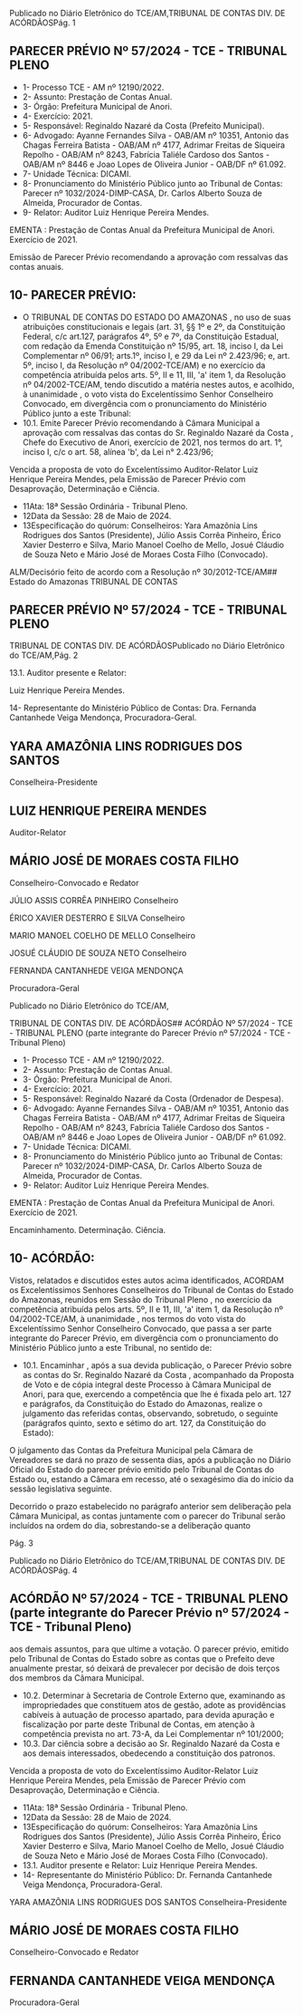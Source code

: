Publicado  no  Diário  Eletrônico do TCE/AM,TRIBUNAL DE CONTAS DIV. DE ACÓRDÃOSPág. 1

## PARECER PRÉVIO Nº 57/2024 - TCE - TRIBUNAL PLENO

- 1- Processo TCE - AM nº 12190/2022.
- 2- Assunto: Prestação de Contas Anual.
- 3- Órgão: Prefeitura Municipal de Anori.
- 4- Exercício: 2021.
- 5- Responsável: Reginaldo Nazaré da Costa (Prefeito Municipal).
- 6- Advogado: Ayanne Fernandes Silva - OAB/AM nº 10351, Antonio das Chagas Ferreira Batista -  OAB/AM nº 4177, Adrimar Freitas de Siqueira Repolho - OAB/AM nº 8243, Fabrícia  Taliéle  Cardoso  dos  Santos  -  OAB/AM  nº  8446  e  Joao  Lopes  de  Oliveira Junior - OAB/DF nº 61.092.
- 7- Unidade Técnica: DICAMI.
- 8- Pronunciamento  do  Ministério  Público  junto  ao  Tribunal  de  Contas: Parecer  nº 1032/2024-DIMP-CASA, Dr. Carlos Alberto Souza de Almeida, Procurador de Contas.
- 9- Relator: Auditor Luiz Henrique Pereira Mendes.

EMENTA : Prestação de Contas Anual da Prefeitura Municipal de Anori.  Exercício de 2021.

Emissão de Parecer Prévio recomendando a aprovação com ressalvas das contas anuais.

## 10-  PARECER PRÉVIO:

- O  TRIBUNAL  DE  CONTAS  DO  ESTADO  DO  AMAZONAS ,  no  uso  de  suas atribuições  constitucionais  e  legais  (art.  31,  §§  1º  e  2º,  da  Constituição  Federal,  c/c art.127,  parágrafos  4º,  5º  e  7º,  da  Constituição  Estadual,  com  redação  da  Emenda Constituição nº 15/95, art. 18, inciso I, da Lei Complementar nº 06/91; arts.1º, inciso I, e 29  da  Lei  nº  2.423/96;  e,  art.  5º,  inciso  I,  da  Resolução  nº  04/2002-TCE/AM)  e  no exercício da competência atribuída pelos arts. 5º, II e 11, III, 'a' item 1, da Resolução nº 04/2002-TCE/AM, tendo discutido a matéria nestes autos, e acolhido, à unanimidade , o voto  vista  do  Excelentíssimo  Senhor  Conselheiro  Convocado, em  divergência com  o pronunciamento do Ministério Público junto a este Tribunal:
- 10.1. Emite Parecer Prévio recomendando à Câmara Municipal a aprovação  com  ressalvas das  contas  do Sr.  Reginaldo  Nazaré  da Costa , Chefe do Executivo de Anori, exercício de 2021, nos termos do art. 1°, inciso I, c/c o art. 58, alínea 'b', da Lei n° 2.423/96;

Vencida a proposta de voto do Excelentíssimo Auditor-Relator Luiz Henrique Pereira Mendes, pela Emissão de Parecer Prévio com Desaprovação, Determinação e Ciência.

- 11Ata: 18ª Sessão Ordinária - Tribunal Pleno.
- 12Data da Sessão: 28 de Maio de 2024.
- 13Especificação  do  quórum: Conselheiros: Yara  Amazônia  Lins  Rodrigues  dos Santos (Presidente), Júlio Assis Corrêa Pinheiro, Érico Xavier Desterro e Silva, Mario Manoel Coelho de Mello, Josué Cláudio de Souza Neto e Mário José de Moraes Costa Filho (Convocado).

ALM/Decisório feito de acordo com a Resolução nº 30/2012-TCE/AM## Estado do Amazonas TRIBUNAL DE CONTAS

## PARECER PRÉVIO Nº 57/2024 - TCE - TRIBUNAL PLENO

TRIBUNAL DE CONTAS DIV. DE ACÓRDÃOSPublicado  no  Diário  Eletrônico do TCE/AM,Pág. 2

13.1. Auditor presente e Relator:

Luiz Henrique Pereira Mendes.

14-  Representante do Ministério Público de Contas: Dra. Fernanda Cantanhede Veiga Mendonça, Procuradora-Geral.

## YARA AMAZÔNIA LINS RODRIGUES DOS SANTOS

Conselheira-Presidente

## LUIZ HENRIQUE PEREIRA MENDES

Auditor-Relator

## MÁRIO JOSÉ DE MORAES COSTA FILHO

Conselheiro-Convocado e Redator

JÚLIO ASSIS CORRÊA PINHEIRO Conselheiro

ÉRICO XAVIER DESTERRO E SILVA Conselheiro

MARIO MANOEL COELHO DE MELLO Conselheiro

JOSUÉ CLÁUDIO DE SOUZA NETO Conselheiro

FERNANDA CANTANHEDE VEIGA MENDONÇA

Procuradora-Geral

Publicado  no  Diário  Eletrônico do TCE/AM,

TRIBUNAL DE CONTAS DIV. DE ACÓRDÃOS## ACÓRDÃO Nº 57/2024 - TCE - TRIBUNAL PLENO (parte integrante do Parecer Prévio nº 57/2024 - TCE - Tribunal Pleno)

- 1- Processo TCE - AM nº 12190/2022.
- 2- Assunto: Prestação de Contas Anual.
- 3- Órgão: Prefeitura Municipal de Anori.
- 4- Exercício: 2021.
- 5- Responsável: Reginaldo Nazaré da Costa (Ordenador de Despesa).
- 6- Advogado: Ayanne Fernandes Silva - OAB/AM nº 10351, Antonio das Chagas Ferreira Batista -  OAB/AM nº 4177, Adrimar Freitas de Siqueira Repolho - OAB/AM nº 8243, Fabrícia  Taliéle  Cardoso  dos  Santos  -  OAB/AM  nº  8446  e  Joao  Lopes  de  Oliveira Junior - OAB/DF nº 61.092.
- 7- Unidade Técnica: DICAMI.
- 8- Pronunciamento  do  Ministério  Público  junto  ao  Tribunal  de  Contas: Parecer  nº 1032/2024-DIMP-CASA, Dr. Carlos Alberto Souza de Almeida, Procurador de Contas.
- 9- Relator: Auditor Luiz Henrique Pereira Mendes.

EMENTA : Prestação de Contas Anual da Prefeitura Municipal de Anori. Exercício de 2021.

Encaminhamento. Determinação. Ciência.

## 10-  ACÓRDÃO:

Vistos, relatados e discutidos estes autos acima identificados, ACORDAM os Excelentíssimos Senhores Conselheiros do Tribunal de Contas do Estado do Amazonas, reunidos em Sessão do Tribunal Pleno , no exercício da competência atribuída pelos arts. 5º, II e 11, III, 'a' item 1, da Resolução nº 04/2002-TCE/AM, à unanimidade , nos termos do voto vista do Excelentíssimo Senhor Conselheiro Convocado, que passa a ser parte integrante  do  Parecer  Prévio, em  divergência com  o  pronunciamento  do  Ministério Público junto a este Tribunal, no sentido de:

- 10.1. Encaminhar , após a sua devida publicação, o Parecer Prévio sobre as  contas  do Sr. Reginaldo  Nazaré  da  Costa , acompanhado  da Proposta de Voto e de cópia integral deste Processo à Câmara Municipal de Anori, para que, exercendo a competência que lhe é fixada pelo art. 127  e  parágrafos,  da  Constituição  do  Estado  do  Amazonas,  realize  o julgamento  das  referidas  contas,  observando,  sobretudo,  o  seguinte (parágrafos  quinto,  sexto  e  sétimo  do  art.  127,  da  Constituição  do Estado):

O  julgamento  das  Contas  da  Prefeitura  Municipal  pela  Câmara  de Vereadores  se  dará  no  prazo  de  sessenta  dias,  após  a  publicação  no Diário  Oficial  do  Estado  do  parecer  prévio  emitido  pelo  Tribunal  de Contas do Estado ou, estando a Câmara em recesso, até o sexagésimo dia do início da sessão legislativa seguinte.

Decorrido  o  prazo  estabelecido  no  parágrafo  anterior  sem  deliberação pela Câmara Municipal, as contas juntamente com o parecer do Tribunal serão incluídos na ordem do dia, sobrestando-se a deliberação quanto

Pág. 3

Publicado  no  Diário  Eletrônico do TCE/AM,TRIBUNAL DE CONTAS DIV. DE ACÓRDÃOSPág. 4

## ACÓRDÃO Nº 57/2024 - TCE - TRIBUNAL PLENO (parte integrante do Parecer Prévio nº 57/2024 - TCE - Tribunal Pleno)

aos demais assuntos, para que ultime a votação. O parecer prévio, emitido pelo Tribunal de Contas do Estado sobre as contas que o Prefeito deve anualmente prestar, só deixará de prevalecer por decisão de dois terços dos membros da Câmara Municipal.

- 10.2. Determinar à  Secretaria  de  Controle  Externo que,  examinando  as impropriedades que constituem atos de gestão, adote as providências cabíveis  à  autuação  de  processo  apartado,  para  devida  apuração  e fiscalização por parte deste Tribunal de Contas, em  atenção à competência prevista no art. 73-A, da Lei Complementar nº 101/2000;
- 10.3. Dar ciência sobre a decisão ao Sr. Reginaldo Nazaré da Costa e aos demais interessados, obedecendo a constituição dos patronos.

Vencida a proposta de voto do Excelentíssimo Auditor-Relator Luiz Henrique  Pereira  Mendes,  pela  Emissão  de  Parecer  Prévio  com  Desaprovação, Determinação e Ciência.

- 11Ata: 18ª Sessão Ordinária - Tribunal Pleno.
- 12Data da Sessão: 28 de Maio de 2024.
- 13Especificação  do  quórum: Conselheiros: Yara  Amazônia  Lins  Rodrigues  dos Santos (Presidente), Júlio Assis Corrêa Pinheiro, Érico Xavier Desterro e Silva, Mario Manoel Coelho de Mello, Josué Cláudio de Souza Neto e Mário José de Moraes Costa Filho (Convocado).
- 13.1. Auditor presente e Relator: Luiz Henrique Pereira Mendes.
- 14-  Representante do Ministério Público: Dr. Fernanda Cantanhede Veiga Mendonça, Procuradora-Geral.

YARA AMAZÔNIA LINS RODRIGUES DOS SANTOS Conselheira-Presidente

## MÁRIO JOSÉ DE MORAES COSTA FILHO

Conselheiro-Convocado e Redator

## FERNANDA CANTANHEDE VEIGA MENDONÇA

Procuradora-Geral